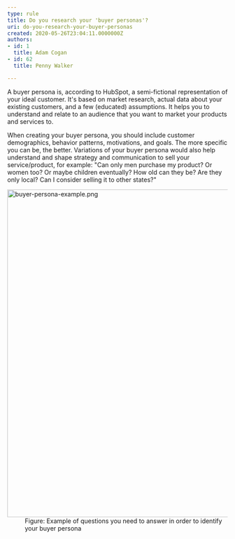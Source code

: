 ```yaml
---
type: rule
title: Do you research your 'buyer personas'?
uri: do-you-research-your-buyer-personas
created: 2020-05-26T23:04:11.0000000Z
authors:
- id: 1
  title: Adam Cogan
- id: 62
  title: Penny Walker

---
```




<span class='intro'> <p class="ssw15-rteElement-P">A buyer persona is, according to&#160;Hub​Spot, a semi-fictional representation of your ideal customer. It's based on market research, actual data about your existing customers, and a few (educated) assumptions. It helps you to understand and relate to an audience that you want to market your products and services to.&#160;​<br></p> </span>

<p class="ssw15-rteElement-P">​When creating your buyer persona, you should include customer demographics, behavior patterns, motivations, and goals. The more specific you can be, the better. Variations of your buyer persona would also help understand and shape strategy and communication to sell your service/product, for example&#58; &quot;Can only men purchase my product? Or women too? Or maybe children eventually? How old can they be? Are they only local? Can I consider selling it to other states?&quot;<br></p><dl class="image"><dt><img src="./buyer-persona-example.png" alt="buyer-persona-example.png" style="width&#58;750px;" /></dt><dd>Figure&#58; Example of questions you need to answer in order to identify your buyer persona​<br></dd></dl>


